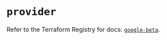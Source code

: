 # `provider`

Refer to the Terraform Registry for docs: [`google-beta`](https://registry.terraform.io/providers/hashicorp/google-beta/5.43.0/docs).
